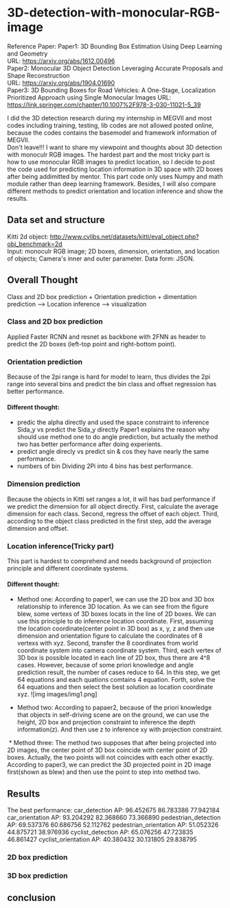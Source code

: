 # 3D-detection-with-monocular-RGB-image  
Reference Paper: 
Paper1: 3D Bounding Box Estimation Using Deep Learning and Geometry    
URL: https://arxiv.org/abs/1612.00496  
Paper2: Monocular 3D Object Detection Leveraging Accurate Proposals and Shape Reconstruction    
URL: https://arxiv.org/abs/1904.01690    
Paper3: 3D Bounding Boxes for Road Vehicles: A One-Stage, Localization Prioritized Approach using Single Monocular Images URL: https://link.springer.com/chapter/10.1007%2F978-3-030-11021-5_39  

I did the 3D detection research during my internship in MEGVII and most codes including training, testing, lib codes are not allowed posted online, because the codes contains the basemodel and framework information of MEGVII.  
Don't leave!!!
I want to share my viewpoint and thoughts about 3D detection with monoculr RGB images. The hardest part and the most tricky part is how to use monocular RGB images to predict location, so I decide to post the code used for predicting location information in 3D space with 2D boxes after being addimitted by mentor. This part code only uses Numpy and math module rather than deep learning framework. Besides, I will also compare different methods to predict orientation and location inference and show the results.
## Data set and structure
Kitti 2d object: http://www.cvlibs.net/datasets/kitti/eval_object.php?obj_benchmark=2d  
Input: monoculr RGB image; 2D boxes, dimension, orientation, and location of objects; Camera's inner and outer parameter.
Data form: JSON.
## Overall Thought
Class and 2D box prediction + Orientation prediction + dimentation prediction --> Location inference --> visualization
### Class and 2D box prediction
Applied Faster RCNN and resnet as backbone with 2FNN as header to predict the 2D boxes (left-top point and right-bottom point).
### Orientation prediction
Because of the 2pi range is hard for model to learn, thus divides the 2pi range into several bins and predict the bin class and offset regression has better performance.
#### Different thought:
* predic the alpha directly and used the space constraint to inference Sida_y  vs   predict the Sida_y directly
Paper1 explains the reason why should use method one to do angle prediction, but actually the method two has better performance after doing experients.
* predict angle direcly vs predict sin & cos
they have nearly the same performance.
* numbers of bin
Dividing 2Pi into 4 bins has best performance.
### Dimension prediction
Because the objects in Kitti set ranges a lot, it will has bad performance if we predict the dimension for all object directly.
First, calculate the average dimension for each class. Second, regress the offset of each object. Third, according to the object class predicted in the first step, add the average dimension and offset.
### Location inference(Tricky part)
This part is hardest to comprehend and needs background of projection principle and different coordinate systems.
#### Different thought:
* Method one: According to paper1, we can use the 2D box and 3D box relationship to inference 3D location. As we can see from the figure blew, some vertexs of 3D boxes locats in the line of 2D boxes. We can use this principle to do inference location coordinate. First, assuming the location coordinate(center point in 3D box) as x, y, z and then use dimension and orientation figure to calculate the coordinates of 8 vertexs with xyz. Second, transfer the 8 coordinates from world coordinate system into camera coordinate system. Third, each vertex of 3D box is possible located in each line of 2D box, thus there are 4^8 cases. However, because of some priori knowledge and angle prediction result, the number of cases reduce to 64. In this step, we get 64 equations and each quations comtains 4 equation. Forth, solve the 64 equations and then select the best solution as location coordinate xyz.
![img images/img1.png] 

* Method two: According to papaer2, because of the priori knowledge that objects in self-driving scene are on the ground, we can use the height, 2D box and projection constraint to inference the depth information(z). And then use z to inference xy with projection constraint.

<img>  
*  Method three: The method two supposes that after being projected into 2D images, the center point of 3D box coincide with center point of 2D boxes. Actually, the two points will not coincides with each other exactly. According to paper3, we can predict the 3D projected point in 2D image first(shown as blew) and then use the point to step into method two.
<img>  

## Results
The best performance:
car_detection AP: 96.452675 86.783386 77.942184
car_orientation AP: 93.204292 82.368660 73.366890
pedestrian_detection AP: 69.537376 60.686756 52.112762
pedestrian_orientation AP: 51.052326 44.875721 38.976936
cyclist_detection AP: 65.076256 47.723835 46.861427
cyclist_orientation AP: 40.380432 30.131805 29.838795
### 2D box prediction

### 3D box prediction  

## conclusion  
<img>  

